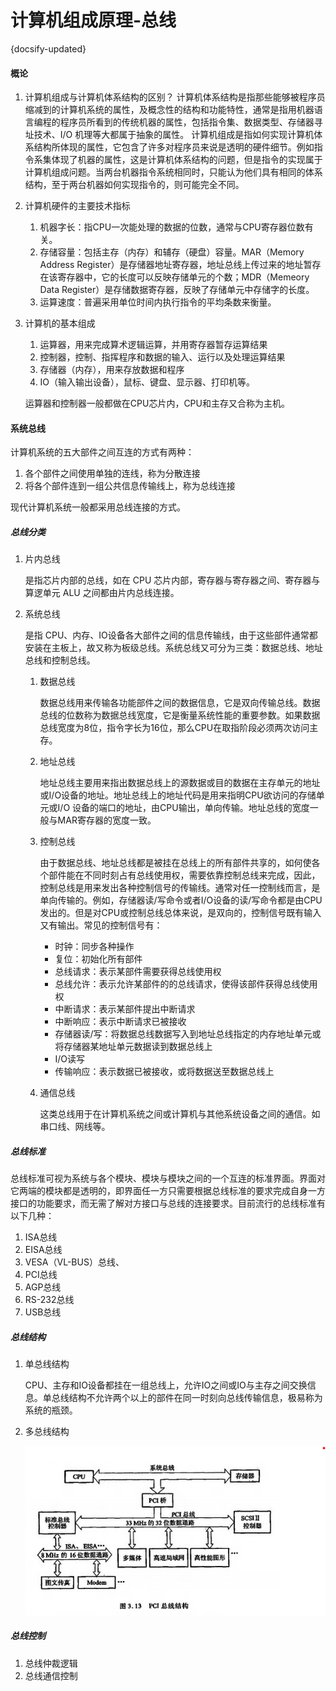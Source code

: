# 计算机组成原理-总线
{docsify-updated}

#### 概论

1. 计算机组成与计算机体系结构的区别？
   计算机体系结构是指那些能够被程序员缩减到的计算机系统的属性，及概念性的结构和功能特性，通常是指用机器语言编程的程序员所看到的传统机器的属性，包括指令集、数据类型、存储器寻址技术、I/O 机理等大都属于抽象的属性。
   计算机组成是指如何实现计算机体系结构所体现的属性，它包含了许多对程序员来说是透明的硬件细节。例如指令系集体现了机器的属性，这是计算机体系结构的问题，但是指令的实现属于计算机组成问题。当两台机器指令系统相同时，只能认为他们具有相同的体系结构，至于两台机器如何实现指令的，则可能完全不同。

2. 计算机硬件的主要技术指标
   1. 机器字长：指CPU一次能处理的数据的位数，通常与CPU寄存器位数有关。
   2. 存储容量：包括主存（内存）和辅存（硬盘）容量。MAR（Memory Address Register）是存储器地址寄存器，地址总线上传过来的地址暂存在该寄存器中，它的长度可以反映存储单元的个数；MDR（Memeory Data Register）是存储数据寄存器，反映了存储单元中存储字的长度。
   3. 运算速度：普遍采用单位时间内执行指令的平均条数来衡量。

3. 计算机的基本组成

   1. 运算器，用来完成算术逻辑运算，并用寄存器暂存运算结果
   2. 控制器，控制、指挥程序和数据的输入、运行以及处理运算结果
   3. 存储器（内存），用来存放数据和程序
   4. IO（输入输出设备），鼠标、键盘、显示器、打印机等。

   运算器和控制器一般都做在CPU芯片内，CPU和主存又合称为主机。

#### 系统总线

计算机系统的五大部件之间互连的方式有两种：

1. 各个部件之间使用单独的连线，称为分散连接
2. 将各个部件连到一组公共信息传输线上，称为总线连接

现代计算机系统一般都采用总线连接的方式。

##### 总线分类

1. 片内总线

   是指芯片内部的总线，如在 CPU 芯片内部，寄存器与寄存器之间、寄存器与算逻单元 ALU 之间都由片内总线连接。

2. 系统总线

   是指 CPU、内存、IO设备各大部件之间的信息传输线，由于这些部件通常都安装在主板上，故又称为板级总线。系统总线又可分为三类：数据总线、地址总线和控制总线。

   1. 数据总线

      数据总线用来传输各功能部件之间的数据信息，它是双向传输总线。数据总线的位数称为数据总线宽度，它是衡量系统性能的重要参数。如果数据总线宽度为8位，指令字长为16位，那么CPU在取指阶段必须两次访问主存。

   2. 地址总线

      地址总线主要用来指出数据总线上的源数据或目的数据在主存单元的地址或I/O设备的地址。地址总线上的地址代码是用来指明CPU欲访问的存储单元或I/O 设备的端口的地址，由CPU输出，单向传输。地址总线的宽度一般与MAR寄存器的宽度一致。

   3. 控制总线

      由于数据总线、地址总线都是被挂在总线上的所有部件共享的，如何使各个部件能在不同时刻占有总线使用权，需要依靠控制总线来完成，因此，控制总线是用来发出各种控制信号的传输线。通常对任一控制线而言，是单向传输的。例如，存储器读/写命令或者I/O设备的读/写命令都是由CPU发出的。但是对CPU或控制总线总体来说，是双向的，控制信号既有输入又有输出。常见的控制信号有：

      + 时钟：同步各种操作
      + 复位：初始化所有部件
      + 总线请求：表示某部件需要获得总线使用权
      + 总线允许：表示允许某部件的的总线请求，使得该部件获得总线使用权
      + 中断请求：表示某部件提出中断请求
      + 中断响应：表示中断请求已被接收
      + 存储器读/写：将数据总线数据写入到地址总线指定的内存地址单元或将存储器某地址单元数据读到数据总线上
      + I/O读写
      + 传输响应：表示数据已被接收，或将数据送至数据总线上

   4. 通信总线

      这类总线用于在计算机系统之间或计算机与其他系统设备之间的通信。如串口线、网线等。

##### 总线标准

总线标准可视为系统与各个模块、模块与模块之间的一个互连的标准界面。界面对它两端的模块都是透明的，即界面任一方只需要根据总线标准的要求完成自身一方接口的功能要求，而无需了解对方接口与总线的连接要求。目前流行的总线标准有以下几种：

1. ISA总线
2. EISA总线
3. VESA（VL-BUS）总线、
4. PCI总线
5. AGP总线
6. RS-232总线
7. USB总线

##### 总线结构

1. 单总线结构

   CPU、主存和IO设备都挂在一组总线上，允许IO之间或IO与主存之间交换信息。单总线结构不允许两个以上的部件在同一时刻向总线传输信息，极易称为系统的瓶颈。

2. 多总线结构
   <center><img src="pics/pci-bus.png" alt=""></center>

##### 总线控制

1. 总线仲裁逻辑
2. 总线通信控制